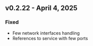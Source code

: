 ## v0.2.22 - April 4, 2025
### Fixed
* Few network interfaces handling
* References to service with few ports
